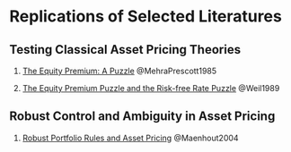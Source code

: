 # Replications of Selected Literatures

## Testing Classical Asset Pricing Theories

1. [The Equity Premium: A Puzzle](https://www.sciencedirect.com/science/article/pii/0304393285900613) @MehraPrescott1985

2. [The Equity Premium Puzzle and the Risk-free Rate Puzzle](https://www.sciencedirect.com/science/article/pii/0304393289900287) @Weil1989

## Robust Control and Ambiguity in Asset Pricing

1. [Robust Portfolio Rules and Asset Pricing](https://academic.oup.com/rfs/article-abstract/17/4/951/1570792) @Maenhout2004
